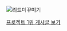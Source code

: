 ![리드미꾸미기](https://github.com/lifedesigner88/lifedesigner88/assets/123573918/b50f9267-fe79-4905-a60d-bf7c19fa160b)

[프로젝트 1위 게시글 보기](https://blog.naver.com/lifedesigner88/223442500248/)
